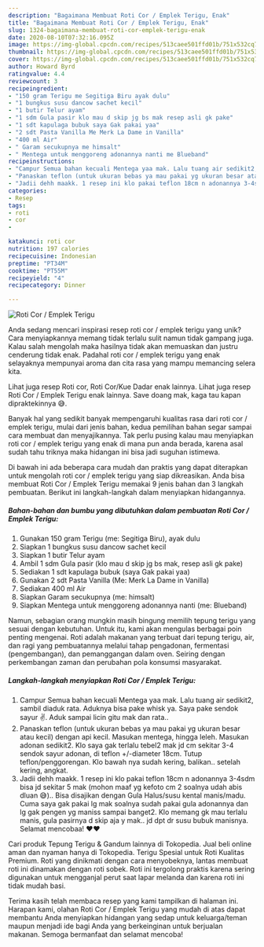 ```yaml
---
description: "Bagaimana Membuat Roti Cor / Emplek Terigu, Enak"
title: "Bagaimana Membuat Roti Cor / Emplek Terigu, Enak"
slug: 1324-bagaimana-membuat-roti-cor-emplek-terigu-enak
date: 2020-08-10T07:32:16.095Z
image: https://img-global.cpcdn.com/recipes/513caee501ffd01b/751x532cq70/roti-cor-emplek-terigu-foto-resep-utama.jpg
thumbnail: https://img-global.cpcdn.com/recipes/513caee501ffd01b/751x532cq70/roti-cor-emplek-terigu-foto-resep-utama.jpg
cover: https://img-global.cpcdn.com/recipes/513caee501ffd01b/751x532cq70/roti-cor-emplek-terigu-foto-resep-utama.jpg
author: Howard Byrd
ratingvalue: 4.4
reviewcount: 3
recipeingredient:
- "150 gram Terigu me Segitiga Biru ayak dulu"
- "1 bungkus susu dancow sachet kecil"
- "1 butir Telur ayam"
- "1 sdm Gula pasir klo mau d skip jg bs mak resep asli gk pake"
- "1 sdt kapulaga bubuk saya Gak pakai yaa"
- "2 sdt Pasta Vanilla Me Merk La Dame in Vanilla"
- "400 ml Air"
- " Garam secukupnya me himsalt"
- " Mentega untuk menggoreng adonannya nanti me Blueband"
recipeinstructions:
- "Campur Semua bahan kecuali Mentega yaa mak. Lalu tuang air sedikit2, sambil diaduk rata. Aduknya bisa pake whisk ya. Saya pake sendok sayur ✌. Aduk sampai licin gitu mak dan rata.."
- "Panaskan teflon (untuk ukuran bebas ya mau pakai yg ukuran besar atau kecil) dengan api kecil. Masukan mentega, hingga leleh. Masukan adonan sedikit2. Klo saya gak terlalu tebel2 mak jd cm sekitar 3-4 sendok sayur adonan, di teflon +/-diameter 18cm. Tutup teflon/penggorengan. Klo bawah nya sudah kering, balikan.. setelah kering, angkat."
- "Jadii dehh maakk. 1 resep ini klo pakai teflon 18cm n adonannya 3-4sdm bisa jd sekitar 5 mak (mohon maaf yg kefoto cm 2 soalnya udah abis dluan 😅).. Bisa disajikan dengan Gula Halus/susu kental manis/madu. Cuma saya gak pakai lg mak soalnya sudah pakai gula adonannya dan lg gak pengen yg maniss sampai banget2. Klo memang gk mau terlalu manis, gula pasirnya d skip aja y mak.. jd dpt dr susu bubuk manisnya. Selamat mencobaa! ❤❤"
categories:
- Resep
tags:
- roti
- cor
- 

katakunci: roti cor  
nutrition: 197 calories
recipecuisine: Indonesian
preptime: "PT34M"
cooktime: "PT55M"
recipeyield: "4"
recipecategory: Dinner

---
```



![Roti Cor / Emplek Terigu](https://img-global.cpcdn.com/recipes/513caee501ffd01b/751x532cq70/roti-cor-emplek-terigu-foto-resep-utama.jpg)

Anda sedang mencari inspirasi resep roti cor / emplek terigu yang unik? Cara menyiapkannya memang tidak terlalu sulit namun tidak gampang juga. Kalau salah mengolah maka hasilnya tidak akan memuaskan dan justru cenderung tidak enak. Padahal roti cor / emplek terigu yang enak selayaknya mempunyai aroma dan cita rasa yang mampu memancing selera kita.

Lihat juga resep Roti cor, Roti Cor/Kue Dadar enak lainnya. Lihat juga resep Roti Cor / Emplek Terigu enak lainnya. Save doang mak, kaga tau kapan dipraktekinnya 😅.

Banyak hal yang sedikit banyak mempengaruhi kualitas rasa dari roti cor / emplek terigu, mulai dari jenis bahan, kedua pemilihan bahan segar sampai cara membuat dan menyajikannya. Tak perlu pusing kalau mau menyiapkan roti cor / emplek terigu yang enak di mana pun anda berada, karena asal sudah tahu triknya maka hidangan ini bisa jadi suguhan istimewa.


Di bawah ini ada beberapa cara mudah dan praktis yang dapat diterapkan untuk mengolah roti cor / emplek terigu yang siap dikreasikan. Anda bisa membuat Roti Cor / Emplek Terigu memakai 9 jenis bahan dan 3 langkah pembuatan. Berikut ini langkah-langkah dalam menyiapkan hidangannya.

<!--inarticleads1-->

##### Bahan-bahan dan bumbu yang dibutuhkan dalam pembuatan Roti Cor / Emplek Terigu:

1. Gunakan 150 gram Terigu (me: Segitiga Biru), ayak dulu
1. Siapkan 1 bungkus susu dancow sachet kecil
1. Siapkan 1 butir Telur ayam
1. Ambil 1 sdm Gula pasir (klo mau d skip jg bs mak, resep asli gk pake)
1. Sediakan 1 sdt kapulaga bubuk (saya Gak pakai yaa)
1. Gunakan 2 sdt Pasta Vanilla (Me: Merk La Dame in Vanilla)
1. Sediakan 400 ml Air
1. Siapkan  Garam secukupnya (me: himsalt)
1. Siapkan  Mentega untuk menggoreng adonannya nanti (me: Blueband)


Namun, sebagian orang mungkin masih bingung memilih tepung terigu yang sesuai dengan kebutuhan. Untuk itu, kami akan mengulas berbagai poin penting mengenai. Roti adalah makanan yang terbuat dari tepung terigu, air, dan ragi yang pembuatannya melalui tahap pengadonan, fermentasi (pengembangan), dan pemanggangan dalam oven. Seiring dengan perkembangan zaman dan perubahan pola konsumsi masyarakat. 

<!--inarticleads2-->

##### Langkah-langkah menyiapkan Roti Cor / Emplek Terigu:

1. Campur Semua bahan kecuali Mentega yaa mak. Lalu tuang air sedikit2, sambil diaduk rata. Aduknya bisa pake whisk ya. Saya pake sendok sayur ✌. Aduk sampai licin gitu mak dan rata..
1. Panaskan teflon (untuk ukuran bebas ya mau pakai yg ukuran besar atau kecil) dengan api kecil. Masukan mentega, hingga leleh. Masukan adonan sedikit2. Klo saya gak terlalu tebel2 mak jd cm sekitar 3-4 sendok sayur adonan, di teflon +/-diameter 18cm. Tutup teflon/penggorengan. Klo bawah nya sudah kering, balikan.. setelah kering, angkat.
1. Jadii dehh maakk. 1 resep ini klo pakai teflon 18cm n adonannya 3-4sdm bisa jd sekitar 5 mak (mohon maaf yg kefoto cm 2 soalnya udah abis dluan 😅).. Bisa disajikan dengan Gula Halus/susu kental manis/madu. Cuma saya gak pakai lg mak soalnya sudah pakai gula adonannya dan lg gak pengen yg maniss sampai banget2. Klo memang gk mau terlalu manis, gula pasirnya d skip aja y mak.. jd dpt dr susu bubuk manisnya. Selamat mencobaa! ❤❤


Cari produk Tepung Terigu &amp; Gandum lainnya di Tokopedia. Jual beli online aman dan nyaman hanya di Tokopedia. Terigu Spesial untuk Roti Kualitas Premium. Roti yang dinikmati dengan cara menyobeknya, lantas membuat roti ini dinamakan dengan roti sobek. Roti ini tergolong praktis karena sering digunakan untuk mengganjal perut saat lapar melanda dan karena roti ini tidak mudah basi. 

Terima kasih telah membaca resep yang kami tampilkan di halaman ini. Harapan kami, olahan Roti Cor / Emplek Terigu yang mudah di atas dapat membantu Anda menyiapkan hidangan yang sedap untuk keluarga/teman maupun menjadi ide bagi Anda yang berkeinginan untuk berjualan makanan. Semoga bermanfaat dan selamat mencoba!
